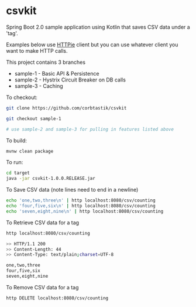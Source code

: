 # csvkit

Spring Boot 2.0 sample application using Kotlin that saves CSV data under a 'tag'.

Examples below use [HTTPie](https://httpie.org/) client but you can use whatever client you want to make HTTP calls.

This project contains 3 branches

* sample-1 - Basic API & Persistence
* sample-2 - Hystrix Circuit Breaker on DB calls
* sample-3 - Caching

To checkout:
```bash
git clone https://github.com/corbtastik/csvkit

git checkout sample-1

# use sample-2 and sample-3 for pulling in features listed above

```

To build:
```bash
mvnw clean package
```

To run:
```bash
cd target
java -jar csvkit-1.0.0.RELEASE.jar
```

To Save CSV data (note lines need to end in a newline)
```bash
echo 'one,two,three\n' | http localhost:8080/csv/counting
echo 'four,five,six\n' | http localhost:8080/csv/counting
echo 'seven,eight,nine\n' | http localhost:8080/csv/counting
```

To Retrieve CSV data for a tag
```bash
http localhost:8080/csv/counting

>> HTTP/1.1 200 
>> Content-Length: 44
>> Content-Type: text/plain;charset=UTF-8

one,two,three
four,five,six
seven,eight,nine

```

To Remove CSV data for a tag
```bash
http DELETE localhost:8080/csv/counting
```
